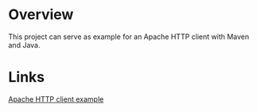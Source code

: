 # Overview
This project can serve as example for an Apache HTTP client with Maven and Java.

# Links
[Apache HTTP client example](https://www.lenar.io/how-to-send-post-http-request-and-get-http-response/)
